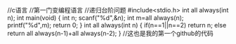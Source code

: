 //c语言
//第一门变编程语言
//递归台阶问题
#include<stdio.h>
int all always(int  n);
int main(void)
{
int n;
scanf("%d",&n);
int m=all always(n);
printf("%d",m);
return 0;
}
int all always(int n)
{
if(n==1||n==2)
return n;
else
return all always(n-1)+all always(n-2);
}
//这也是我的第一个github的代码
